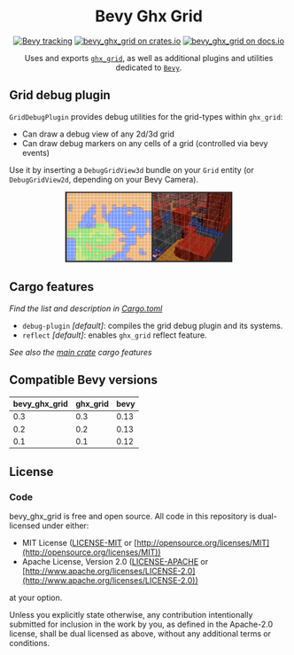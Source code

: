 <div align="center">

# Bevy Ghx Grid

[![Bevy tracking](https://img.shields.io/badge/Bevy%20tracking-released%20version-lightblue)](https://github.com/bevyengine/bevy/blob/main/docs/plugins_guidelines.md#main-branch-tracking)
[![bevy_ghx_grid on crates.io](https://img.shields.io/crates/v/bevy_ghx_grid)](https://crates.io/crates/bevy_ghx_grid)
[![bevy_ghx_grid on docs.io](https://docs.rs/bevy_ghx_grid/badge.svg)](https://docs.rs/bevy_ghx_grid)

Uses and exports [`ghx_grid`](https://github.com/Henauxg/ghx_grid), as well as additional plugins and utilities dedicated to [`Bevy`](https://github.com/bevyengine/bevy).

</div>

## Grid debug plugin

`GridDebugPlugin` provides debug utilities for the grid-types within `ghx_grid`:
  - Can draw a debug view of any 2d/3d grid
  - Can draw debug markers on any cells of a grid (controlled via bevy events)

Use it by inserting a `DebugGridView3d` bundle on your `Grid` entity (or `DebugGridView2d`, depending on your Bevy Camera).

<p align="center">
  <img alt="debug_grid_and_markers" src="docs/assets/debug_grid_and_markers.png" width="60%">
</p>

## Cargo features

*Find the list and description in [Cargo.toml](Cargo.toml)*

- `debug-plugin` *[default]*: compiles the grid debug plugin and its systems.
- `reflect` *[default]*: enables `ghx_grid` reflect feature.

*See also the [main crate](https://github.com/Henauxg/ghx_grid#cargo-features) cargo features*

## Compatible Bevy versions

| **bevy_ghx_grid** | **ghx_grid** | **bevy** |
| :---------------- | :----------- | :------- |
| 0.3               | 0.3          | 0.13     |
| 0.2               | 0.2          | 0.13     |
| 0.1               | 0.1          | 0.12     |

## License

### Code

bevy_ghx_grid is free and open source. All code in this repository is dual-licensed under either:

* MIT License ([LICENSE-MIT](LICENSE-MIT) or [http://opensource.org/licenses/MIT](http://opensource.org/licenses/MIT))
* Apache License, Version 2.0 ([LICENSE-APACHE](LICENSE-APACHE) or [http://www.apache.org/licenses/LICENSE-2.0](http://www.apache.org/licenses/LICENSE-2.0))

at your option.

Unless you explicitly state otherwise, any contribution intentionally submitted for inclusion in the work by you, as defined in the Apache-2.0 license, shall be dual licensed as above, without any additional terms or conditions.
